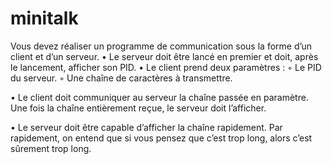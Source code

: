 # minitalk

Vous devez réaliser un programme de communication sous la forme d’un client et
d’un serveur.
• Le serveur doit être lancé en premier et doit, après le lancement, afficher son PID.
• Le client prend deux paramètres :
◦ Le PID du serveur.
◦ Une chaîne de caractères à transmettre.

• Le client doit communiquer au serveur la chaîne passée en paramètre.
Une fois la chaîne entièrement reçue, le serveur doit l’afficher.

• Le serveur doit être capable d’afficher la chaîne rapidement. Par rapidement, on
entend que si vous pensez que c’est trop long, alors c’est sûrement trop long.
